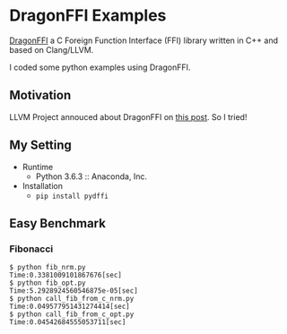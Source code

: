 # DragonFFI Examples
[DragonFFI](https://github.com/aguinet/dragonffi) a C Foreign Function Interface (FFI) library written in C++ and based on Clang/LLVM.

I coded some python examples using DragonFFI.

## Motivation
LLVM Project annouced about DragonFFI on [this post](http://blog.llvm.org/2018/03/dragonffi-ffijit-for-c-language-using.html). So I tried!

## My Setting
* Runtime
  * Python 3.6.3 :: Anaconda, Inc.
* Installation
  * ```pip install pydffi```


## Easy Benchmark

### Fibonacci
```
$ python fib_nrm.py 
Time:0.3381009101867676[sec]
$ python fib_opt.py 
Time:5.2928924560546875e-05[sec]
$ python call_fib_from_c_nrm.py 
Time:0.049577951431274414[sec]
$ python call_fib_from_c_opt.py 
Time:0.04542684555053711[sec]
```